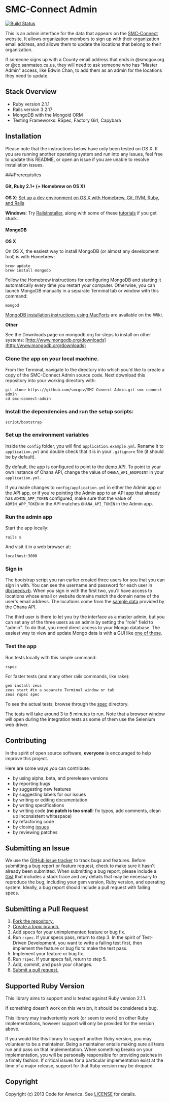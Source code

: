 # SMC-Connect Admin

[![Build Status](https://travis-ci.org/smcgov/SMC-Connect-Admin.svg?branch=master)](https://travis-ci.org/smcgov/SMC-Connect-Admin)

This is an admin interface for the data that appears on the [SMC-Connect](http://www.smc-connect.org) website. It allows organization members to sign up with their organization email address, and allows them to update the locations that belong to their organization.

If someone signs up with a County email address that ends in @smcgov.org or @co.sanmateo.ca.us, they will need to ask someone who has "Master Admin" access, like Edwin Chan, to add them as an admin for the locations they need to update.

## Stack Overview

* Ruby version 2.1.1
* Rails version 3.2.17
* MongoDB with the Mongoid ORM
* Testing Frameworks: RSpec, Factory Girl, Capybara

## Installation
Please note that the instructions below have only been tested on OS X. If you are running another operating system and run into any issues, feel free to update this README, or open an issue if you are unable to resolve installation issues.

###Prerequisites

#### Git, Ruby 2.1+ (+ Homebrew on OS X)
**OS X**: [Set up a dev environment on OS X with Homebrew, Git, RVM, Ruby, and Rails](http://www.moncefbelyamani.com/how-to-install-xcode-homebrew-git-rvm-ruby-on-mac/)

**Windows**: Try [RailsInstaller](http://railsinstaller.org), along with some of these [tutorials](https://www.google.com/search?q=install+rails+on+windows) if you get stuck.


#### MongoDB
**OS X**

On OS X, the easiest way to install MongoDB (or almost any development tool) is with Homebrew:

    brew update
    brew install mongodb

Follow the Homebrew instructions for configuring MongoDB and starting it automatically every time you restart your computer. Otherwise, you can launch MongoDB manually in a separate Terminal tab or window with this command:

    mongod

[MongoDB installation instructions using MacPorts](https://github.com/codeforamerica/ohana-api-admin/wiki/Installing-MongoDB-with-MacPorts-on-OS-X) are available on the Wiki.

**Other**

See the Downloads page on mongodb.org for steps to install on other systems: [http://www.mongodb.org/downloads](http://www.mongodb.org/downloads)

### Clone the app on your local machine.

From the Terminal, navigate to the directory into which you'd like to create a copy of the SMC-Connect Admin source code. Next download this repository into your working directory with:

    git clone https://github.com/smcgov/SMC-Connect-Admin.git smc-connect-admin
    cd smc-connect-admin

### Install the dependencies and run the setup scripts:

    script/bootstrap


### Set up the environment variables
Inside the `config` folder, you will find `application.example.yml`.
Rename it to `application.yml` and double check that it is in your
`.gitignore` file (it should be by default).

By default, the app is configured to point to the
[demo API](http://ohana-api-demo.herokuapp.com/api).
To point to your own instance of Ohana API, change the value of
`OHANA_API_ENDPOINT` in your `application.yml`.

If you made changes to `config/application.yml` in either the Admin
app or the API app, or if you're pointing the Admin app to an API app
that already has `ADMIN_APP_TOKEN` configured, make sure that the value of
`ADMIN_APP_TOKEN` in the API matches `OHANA_API_TOKEN` in the Admin app.

### Run the admin app
Start the app locally:

    rails s

And visit it in a web browser at:

    localhost:3000

### Sign in
The bootstrap script you ran earlier created three users for you that you can sign in with. You can see the username and password for each user in [db/seeds.rb](https://github.com/smcgov/smc-connect-admin/blob/master/db/seeds.rb). When you sign in with the first two, you'll have access to locations whose email or website domains match the domain name of the user's email address. The locations come from the [sample data](https://github.com/smcgov/ohana-api-smc/blob/master/data/sample_data.json) provided by the Ohana API.

The third user is there to let you try the interface as a master admin, but you can set any of the three users as an admin by setting the "role" field to "admin". To do that, you need direct access to your Mongo database. The easiest way to view and update Mongo data is with a GUI like [one of these](http://docs.mongodb.org/ecosystem/tools/administration-interfaces/).

### Test the app
Run tests locally with this simple command:

    rspec

For faster tests (and many other rails commands, like rake):

    gem install zeus
    zeus start #in a separate Terminal window or tab
    zeus rspec spec

To see the actual tests, browse through the [spec](https://github.com/smcgov/smc-connect-admin/tree/master/spec) directory.

The tests will take around 3 to 5 minutes to run. Note that a browser window will open during the integration tests as some of them use the Selenium web driver.

## Contributing

In the spirit of open source software, **everyone** is encouraged to help improve this project.

Here are some ways *you* can contribute:

* by using alpha, beta, and prerelease versions
* by reporting bugs
* by suggesting new features
* by suggesting labels for our issues
* by writing or editing documentation
* by writing specifications
* by writing code (**no patch is too small**: fix typos, add comments, clean up
  inconsistent whitespace)
* by refactoring code
* by closing [issues](https://github.com/smcgov/smc-connect-admin/issues)
* by reviewing patches

## Submitting an Issue
We use the [GitHub issue tracker](https://github.com/smcgov/smc-connect-admin/issues) to track bugs and features. Before submitting a bug report or feature request, check to make sure it hasn't already been submitted. When submitting a bug report, please include a [Gist](https://gist.github.com/) that includes a stack trace and any details that may be necessary to reproduce the bug, including your gem version, Ruby version, and operating system. Ideally, a bug report should include a pull request with failing specs.

## Submitting a Pull Request
1. [Fork the repository.][fork]
2. [Create a topic branch.][branch]
3. Add specs for your unimplemented feature or bug fix.
4. Run `rspec`. If your specs pass, return to step 3. In the spirit of Test-Driven Development, you want to write a failing test first, then implement the feature or bug fix to make the test pass.
5. Implement your feature or bug fix.
6. Run `rspec`. If your specs fail, return to step 5.
7. Add, commit, and push your changes.
8. [Submit a pull request.][pr]

[fork]: http://help.github.com/fork-a-repo/
[branch]: http://learn.github.com/p/branching.html
[pr]: http://help.github.com/send-pull-requests/

## Supported Ruby Version
This library aims to support and is tested against Ruby version 2.1.1.

If something doesn't work on this version, it should be considered a bug.

This library may inadvertently work (or seem to work) on other Ruby implementations, however support will only be provided for the version above.

If you would like this library to support another Ruby version, you may volunteer to be a maintainer. Being a maintainer entails making sure all tests run and pass on that implementation. When something breaks on your implementation, you will be personally responsible for providing patches in a timely fashion. If critical issues for a particular implementation exist at the time of a major release, support for that Ruby version may be dropped.

## Copyright
Copyright (c) 2013 Code for America. See [LICENSE](https://github.com/codeforamerica/ohana-api-admin/blob/master/LICENSE.md) for details.